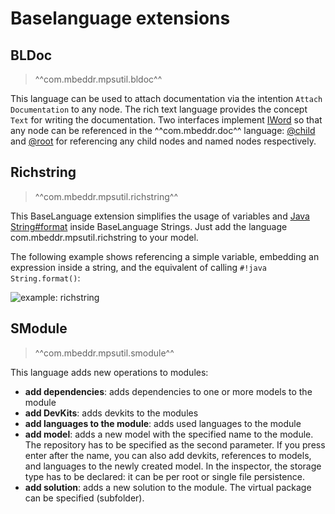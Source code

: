 # Baselanguage extensions

## BLDoc

> ^^com.mbeddr.mpsutil.bldoc^^

This language can be used to attach documentation via the intention `Attach Documentation` to any node. The rich text language
provides the concept `Text` for writing the documentation. Two interfaces implement [IWord](http://127.0.0.1:63320/node?ref=r%3Aca2ab6bb-f6e7-4c0f-a88c-b78b9b31fff3%28de.slisson.mps.richtext.structure%29%2F2557074442922392300) so that any
node can be referenced in the ^^com.mbeddr.doc^^ language: [@child](http://127.0.0.1:63320/node?ref=r%3Acd485f95-5a84-4e95-8a53-480ef712b00a%28com.mbeddr.mpsutil.bldoc.structure%29%2F5358654548920859832) and
[@root](http://127.0.0.1:63320/node?ref=r%3Acd485f95-5a84-4e95-8a53-480ef712b00a%28com.mbeddr.mpsutil.bldoc.structure%29%2F5358654548920954071)
for referencing any child nodes and named nodes respectively.

## Richstring

> ^^com.mbeddr.mpsutil.richstring^^

This BaseLanguage extension simplifies the usage of variables and [Java String#format](https://docs.oracle.com/javase/7/docs/api/java/util/Formatter.html) inside BaseLanguage Strings. Just add the language com.mbeddr.mpsutil.richstring to your model.

The following example shows referencing a simple variable, embedding an expression inside a string, and the equivalent of calling `#!java String.format()`:

![example: richstring](richstring_example.png)

## SModule

> ^^com.mbeddr.mpsutil.smodule^^

This language adds new operations to modules:

- **add dependencies**: adds dependencies to one or more models to the module
- **add DevKits**: adds devkits to the modules
- **add languages to the module**: adds used languages to the module
- **add model**: adds a new model with the specified name to the module. The repository has to be specified as the second
  parameter. If you press enter after the name, you can also add devkits, references to models, and languages to the newly created
  model. In the inspector, the storage type has to be declared: it can be per root or single file persistence.
- **add solution**: adds a new solution to the module. The virtual package can be specified (subfolder).
